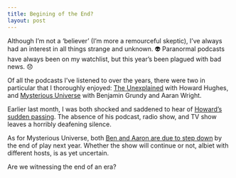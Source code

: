 ```yaml
---
title: Begining of the End?
layout: post
---
```




Although I’m not a ‘believer’ (I’m more a remourceful skeptic), I’ve always had an interest in all things strange and unknown.&nbsp;👽 Paranormal podcasts have always been on my watchlist, but this year’s been plagued with bad news.&nbsp;😞

Of all the podcasts I’ve listened to over the years, there were two in particular that I thoroughly enjoyed: [The Unexplained](https://theunexplained.tv/) with Howard Hughes, and [Mysterious Universe](https://mysteriousuniverse.org/) with Benjamin Grundy and Aaran Wright.

Earlier last month, I was both shocked and saddened to hear of [Howard’s sudden passing](https://theunexplained.tv/episodes/an-important-update-about-howard-november-2024). The absence of his podcast, radio show, and TV show leaves a horribly deafening silence. 

As for Mysterious Universe, both [Ben and Aaron are due to step down](https://www.reddit.com/r/MysteriousUniverse/comments/1hd9ner/ben_and_aaron_are_retiring_as_mu_hosts/?rdt=46651) by the end of play next year. Whether the show will continue or not, albiet with different hosts, is as yet uncertain.

Are we witnessing the end of an era?

